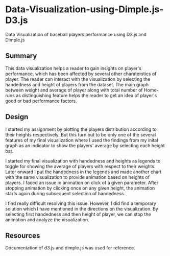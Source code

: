 # Data-Visualization-using-Dimple.js-D3.js
Data Visualization of baseball players performance using D3.js and Dimple.js

## Summary

This data visualization helps a reader to gain insights on player's performance, which has been affected by several 
other charaterstics of player. The reader can interact with the visualization by selecting the handedness and height 
of players from the dataset. The main graph between weight and average of player along with total number of Home-runs 
as distinguishing feature helps the reader to get an idea of player's good or bad performance factors.


## Design

I started my assignment by plotting the players distribution according to their heights respectively. But this turn out 
to be only one of the several features of my final visualization where I used the findings from my inital graph as an 
indicator to show the players' average by selecting each height bar.

I started my final visualization with handedness and heights as legends to toggle for showing the average of players with 
respect to their weights. Later onward I put the handedness in the legends and made another chart with the same visualization to provide animation based on heights of players. I faced an issue in animation on click of a given parameter. After stopping animation by clicking once on any given height, the animation starts again during subsequent selection of handedness. 

I find really difficult resolving this issue. However, I did find a temporary solution which I have mentioned in the 
directions on the visualization. By selecting first handedness and then height of player, we can stop the animation and 
analyze the visualization.



## Resources

Documentation of d3.js and dimple.js was used for reference.
